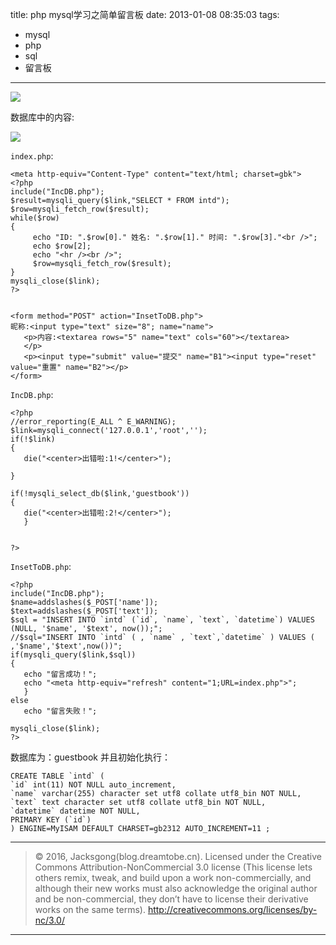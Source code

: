 title: php mysql学习之简单留言板
date: 2013-01-08 08:35:03
tags:
- mysql
- php
- sql
- 留言板

---

![](/img/php-mysql-1.jpg)

数据库中的内容:

![](/img/php-mysql-2.jpg)

<!--more-->
`index.php`:

```
<meta http-equiv="Content-Type" content="text/html; charset=gbk">
<?php
include("IncDB.php");
$result=mysqli_query($link,"SELECT * FROM intd");
$row=mysqli_fetch_row($result);
while($row)
{
     echo "ID: ".$row[0]." 姓名: ".$row[1]." 时间: ".$row[3]."<br />";
     echo $row[2];
     echo "<hr /><br />";
     $row=mysqli_fetch_row($result);
}
mysqli_close($link);
?>


<form method="POST" action="InsetToDB.php">
昵称:<input type="text" size="8"; name="name">
   <p>内容:<textarea rows="5" name="text" cols="60"></textarea>
   </p>
   <p><input type="submit" value="提交" name="B1"><input type="reset" value="重置" name="B2"></p>
</form>
```

`IncDB.php`:

```
<?php
//error_reporting(E_ALL ^ E_WARNING);
$link=mysqli_connect('127.0.0.1','root','');
if(!$link)
{
   die("<center>出错啦:1!</center>");

}

if(!mysqli_select_db($link,'guestbook'))
{
   die("<center>出错啦:2!</center>");
   }


?>
```

`InsetToDB.php`:

```
<?php
include("IncDB.php");
$name=addslashes($_POST['name']);
$text=addslashes($_POST['text']);
$sql = "INSERT INTO `intd` (`id`, `name`, `text`, `datetime`) VALUES (NULL, '$name', '$text', now());";
//$sql="INSERT INTO `intd` ( , `name` , `text`,`datetime` ) VALUES ( ,'$name','$text',now())";
if(mysqli_query($link,$sql))
{
   echo "留言成功！";
   echo "<meta http-equiv="refresh" content="1;URL=index.php">";
   }
else
   echo "留言失败！";

mysqli_close($link);
?>
```

数据库为：guestbook
并且初始化执行：

```
CREATE TABLE `intd` (
`id` int(11) NOT NULL auto_increment,
`name` varchar(255) character set utf8 collate utf8_bin NOT NULL,
`text` text character set utf8 collate utf8_bin NOT NULL,
`datetime` datetime NOT NULL,
PRIMARY KEY (`id`)
) ENGINE=MyISAM DEFAULT CHARSET=gb2312 AUTO_INCREMENT=11 ;
```

---

> © 2016, Jacksgong(blog.dreamtobe.cn). Licensed under the Creative Commons Attribution-NonCommercial 3.0 license (This license lets others remix, tweak, and build upon a work non-commercially, and although their new works must also acknowledge the original author and be non-commercial, they don’t have to license their derivative works on the same terms). http://creativecommons.org/licenses/by-nc/3.0/

---
